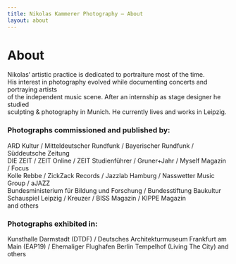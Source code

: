 ```yaml
---
title: Nikolas Kammerer Photography – About
layout: about
---
```


# About

Nikolas‘ artistic practice is dedicated to portraiture most of the time.  
His interest in photography evolved while documenting concerts and portraying artists  
of the independent music scene. After an internship as stage designer he studied  
sculpting & photography in Munich. He currently lives and works in Leipzig.

### Photographs commissioned and published by:

ARD Kultur / Mitteldeutscher Rundfunk / Bayerischer Rundfunk / Süddeutsche Zeitung  
DIE ZEIT / ZEIT Online / ZEIT Studienführer / Gruner+Jahr / Myself Magazin / Focus  
Kolle Rebbe / ZickZack Records / Jazzlab Hamburg / Nasswetter Music Group / aJAZZ  
Bundesministerium für Bildung und Forschung / Bundesstiftung Baukultur  
Schauspiel Leipzig / Kreuzer / BISS Magazin / KIPPE Magazin  
and others

### Photographs exhibited in:

Kunsthalle Darmstadt (DTDF) / Deutsches Architekturmuseum Frankfurt am Main  (EAP19) / Ehemaliger Flughafen Berlin Tempelhof (Living The City) and others